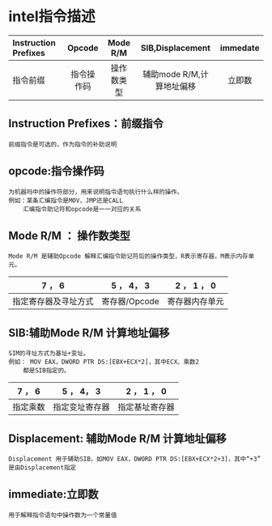 # intel指令描述
|Instruction Prefixes| Opcode |Mode R/M | SIB,Displacement | immedate|
|:-------------------|:------:|:-------:|:---:|:-------:|
| 指令前缀|指令操作码|操作数类型|辅助mode R/M,计算地址偏移|立即数|

## Instruction Prefixes：前缀指令
    前缀指令是可选的，作为指令的补助说明
## opcode:指令操作码
    为机器吗中的操作符部分，用来说明指令语句执行什么样的操作。
    例如：某条汇编指令是MOV，JMP还是CALL
        汇编指令助记符和opcode是一一对应的关系
## Mode R/M ： 操作数类型
    Mode R/M 是辅助Opcode 解释汇编指令助记符后的操作类型，R表示寄存器，M表示内存单元。

| 7 ， 6       | 5 ， 4，  3    | 2 ， 1 ， 0   |
| :----:     | :-------:  | :-------: |
| 指定寄存器及寻址方式 | 寄存器/Opcode | 寄存器内存单元   |

## SIB:辅助Mode R/M 计算地址偏移
    SIM的寻址方式为基址+变址。
    例如： MOV EAX，DWORD PTR DS:[EBX+ECX*2]，其中ECX、乘数2
        都是SIB指定的。
| 7 ， 6       | 5 ， 4，  3    | 2 ， 1 ， 0   |
| :----:     | :-------:  | :-------: |
| 指定乘数 | 指定变址寄存器 | 指定基址寄存器  |
## Displacement: 辅助Mode R/M 计算地址偏移
    Displacement 用于辅助SIB，如MOV EAX，DWORD PTR DS:[EBX+ECX*2+3]，其中“+3” 是由Displacement指定
## immediate:立即数
    用于解释指令语句中操作数为一个常量值